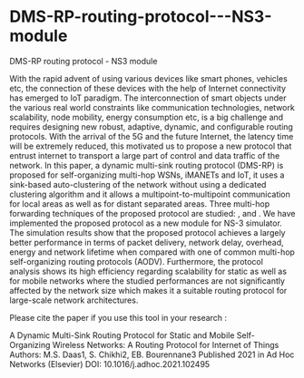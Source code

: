 # DMS-RP-routing-protocol---NS3-module
DMS-RP routing protocol - NS3 module

With the rapid advent of using various devices like smart phones, vehicles etc, the connection of these devices with the help of Internet connectivity has emerged to IoT paradigm. The interconnection of smart objects under the various real world constraints like communication technologies, network scalability, node mobility, energy consumption etc, is a big challenge and requires designing new robust, adaptive, dynamic, and configurable routing protocols. With the arrival of the 5G and the future Internet, the latency time will be extremely reduced, this motivated us to propose a new protocol that entrust internet to transport a large part of control and data traffic of the network. In this paper, a dynamic multi-sink routing protocol (DMS-RP) is proposed for self-organizing multi-hop WSNs, iMANETs and IoT, it uses a sink-based auto-clustering of the network without using a dedicated clustering algorithm and it allows a multipoint-to-multipoint communication for local areas as well as for distant separated areas. Three multi-hop forwarding techniques of the proposed protocol are studied: ,  and . We have implemented the proposed protocol as a new module for NS-3 simulator. The simulation results show that the proposed protocol achieves a largely better performance in terms of packet delivery, network delay, overhead, energy and network lifetime when compared with one of common multi-hop self-organizing routing protocols (AODV). Furthermore, the protocol analysis shows its high efficiency regarding scalability for static as well as for mobile networks where the studied performances are not significantly affected by the network size which makes it a suitable routing protocol for large-scale network architectures.

Please cite the paper if you use this tool in your research :

A Dynamic Multi-Sink Routing Protocol for Static and Mobile Self-Organizing Wireless Networks: A Routing Protocol for Internet of Things
Authors: M.S. Daas1, S. Chikhi2, EB. Bourennane3
Published 2021 in Ad Hoc Networks (Elsevier)
DOI: 10.1016/j.adhoc.2021.102495

